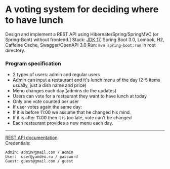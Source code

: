 A voting system for deciding where to have lunch
===============================
Design and implement a REST API using Hibernate/Spring/SpringMVC (or Spring-Boot) without frontend.]
Stack: [JDK 17](http://jdk.java.net/17/), Spring Boot 3.0, Lombok, H2, Caffeine Cache, Swagger/OpenAPI 3.0
Run: `mvn spring-boot:run` in root directory.

### Program specification
- 2 types of users: admin and regular users
- Admin can input a restaurant and it's lunch menu of the day (2-5 items usually, just a dish name and price)
- Menu changes each day (admins do the updates)
- Users can vote for a restaurant they want to have lunch at today
- Only one vote counted per user
- If user votes again the same day:
- If it is before 11:00 we assume that he changed his mind.
- If it is after 11:00 then it is too late, vote can't be changed
- Each restaurant provides a new menu each day.
-----------------------------------------------------
[REST API documentation](http://localhost:8080/swagger-ui/index.html)  
Credentials:
```
Admin: admin@gmail.com / admin
User:  user@yandex.ru / password
Guest: guest@gmail.com / guest
```